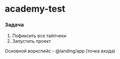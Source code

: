 # academy-test

### Задача

1. Пофиксить все тайпчеки
2. Запустить проект

Основной воркспейс - @landing/app (точка входа)
